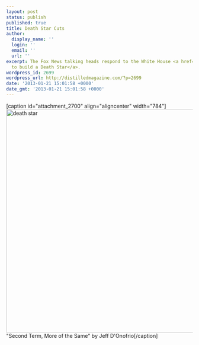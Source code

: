 ```yaml
---
layout: post
status: publish
published: true
title: Death Star Cuts
author:
  display_name: ''
  login: ''
  email: ''
  url: ''
excerpt: The Fox News talking heads respond to the White House <a href="https://petitions.whitehouse.gov/response/isnt-petition-response-youre-looking">rejection
  to build a Death Star</a>.
wordpress_id: 2699
wordpress_url: http://distilledmagazine.com/?p=2699
date: '2013-01-21 15:01:58 +0000'
date_gmt: '2013-01-21 15:01:58 +0000'
---
```

<p>[caption id="attachment_2700" align="aligncenter" width="784"]<a href="http://distilledmagazine.com/death-star-cuts/death-star/" rel="attachment wp-att-2700"><img class=" wp-image-2700 " alt="death star" src="http://distilledmagazine.com/wp-content/uploads/2013/01/death-star.jpg" width="784" height="601" /></a> "Second Term, More of the Same" by Jeff D'Onofrio[/caption]</p>
